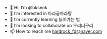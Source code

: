 - 👋 Hi, I’m @bkseok
- 👀 I’m interested in 마라궁마라탕
- 🌱 I’m currently learning 늙어가는 법
- 💞️ I’m looking to collaborate on 오리너구리
- 📫 How to reach me hardrock_fd@naver.com

<!---
bkseok/bkseok is a ✨ special ✨ repository because its `README.md` (this file) appears on your GitHub profile.
You can click the Preview link to take a look at your changes.
--->
